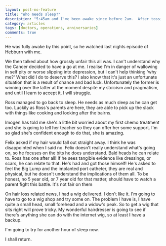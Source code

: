 ```yaml
---
layout: post-no-feature
title: "Who needs sleep?"
description: "5:45am and I've been awake since before 2am.  After tossing and turning for ages, Ross woke up and suggested that I give up on sleep and read or watch something."
category: articles
tags: [doctors, operations, anniversaries]
comments: true
---
```


He was fully awake by this point, so he watched last nights episode of Hebburn with me.

We then talked about how grossly unfair this all was.  I can't understand why the Cancer decided to have a go at me.  I realise I'm in danger of wallowing in self pity or worse slipping into depression, but I can't help thinking 'why me?'  What did I do to deserve this?  I also know that it's just an unfortunate situation that is a result of chance and bad luck. Unfortunately the former is winning over the latter at the moment despite my stoicism and pragmatism, and until I learn to accept it, I will struggle.

Ross managed to go back to sleep.  He needs as much sleep as he can get too.  Luckily as Ross's parents are here, they are able to pick up the slack with things like cooking and looking after the bairns.

Imogen has told me she's a little bit worried about my first chemo treatment and she is going to tell her teacher so they can offer her some support. I'm so glad she's confident enough to do that, she is amazing.

Felix asked if my hair would fall out straight away.  I think he was disappointed when I said no.  Felix doesn't really understand what's going on, so he focuses on the bits he does understand.  Bald heads he can relate to.  Ross has one after all!  If he sees tangible evidence like dressings, or scars, he can relate to that. He's had and got those himself!  He's asked to feel the Big Lump and the implanted port catheter, they are real and physical, but he doesn't understand the implications of them all.  To be honest, no 5 year old, or 7 year old for that matter, should have to watch a parent fight this battle.  It's not fair on them

On hair loss related news, I had a wig delivered.  I don't like it.  I'm going to have to go to a wig shop and try some on.  The problem I have is, I have quite a small head, small forehead and a widow's peak.  So to get a wig that sits right will prove tricky.  My wonderful hairdresser is going to see if there's anything she can do with the internet wig, so at least I have a backup.

I'm going to try for another hour of sleep now.

I shall return.